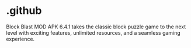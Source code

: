 # .github
Block Blast MOD APK 6.4.1 takes the classic block puzzle game to the next level with exciting features, unlimited resources, and a seamless gaming experience.
